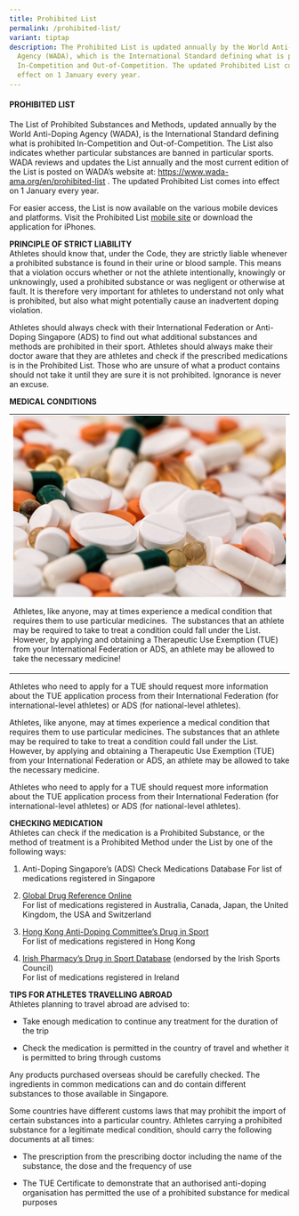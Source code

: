 ```yaml
---
title: Prohibited List
permalink: /prohibited-list/
variant: tiptap
description: The Prohibited List is updated annually by the World Anti-Doping
  Agency (WADA), which is the International Standard defining what is prohibited
  In-Competition and Out-of-Competition. The updated Prohibited List comes into
  effect on 1 January every year.
---
```

<h4><strong>PROHIBITED LIST</strong></h4><p>The List of Prohibited Substances and Methods, updated annually by the World Anti-Doping Agency (WADA), is the International Standard defining what is prohibited In-Competition and Out-of-Competition. The List also indicates whether particular substances are banned in particular sports. WADA reviews and updates the List annually and the most current edition of the List is posted on WADA’s website at: <a href="https://www.wada-ama.org/en/prohibited-list" rel="noopener noreferrer nofollow" target="_blank"><u>https://www.wada-ama.org/en/prohibited-list</u></a> . The updated Prohibited List comes into effect on 1 January every year.</p><p>For easier access, the List is now available on the various mobile devices and platforms. Visit the Prohibited List <a href="https://www.wada-ama.org/en/prohibited-list" rel="noopener noreferrer nofollow" target="_blank"><u>mobile site</u></a> or download the application for iPhones.</p><p><strong>PRINCIPLE OF STRICT LIABILITY </strong><br>Athletes should know that, under the Code, they are strictly liable whenever a prohibited substance is found in their urine or blood sample. This means that a violation occurs whether or not the athlete intentionally, knowingly or unknowingly, used a prohibited substance or was negligent or otherwise at fault. It is therefore very important for athletes to understand not only what is prohibited, but also what might potentially cause an inadvertent doping violation.</p><p>Athletes should always check with their International Federation or Anti-Doping Singapore (ADS) to find out what additional substances and methods are prohibited in their sport. Athletes should always make their doctor aware that they are athletes and check if the prescribed medications is in the Prohibited List. Those who are unsure of what a product contains should not take it until they are sure it is not prohibited. Ignorance is never an excuse.</p><p><strong>MEDICAL CONDITIONS</strong></p><table><tbody><tr><td rowspan="1" colspan="1"><div class="isomer-image-wrapper"><img style="width: 100%;" height="auto" width="100%" alt="" src="/images/Check_Medication_Banner.jpeg"></div><p></p><p>Athletes, like anyone, may at times experience a medical condition that requires them to use particular medicines.&nbsp; The substances that an athlete may be required to take to treat a condition could fall under the List. However, by applying and obtaining a Therapeutic Use Exemption (TUE) from your International Federation or ADS, an athlete may be allowed to take the necessary medicine!</p></td></tr></tbody></table><p>Athletes who need to apply for a TUE should request more information about the TUE application process from their International Federation (for international-level athletes) or ADS (for national-level athletes).</p><p>Athletes, like anyone, may at times experience a medical condition that requires them to use particular medicines. The substances that an athlete may be required to take to treat a condition could fall under the List. However, by applying and obtaining a Therapeutic Use Exemption (TUE) from your International Federation or ADS, an athlete may be allowed to take the necessary medicine.</p><p>Athletes who need to apply for a TUE should request more information about the TUE application process from their International Federation (for international-level athletes) or ADS (for national-level athletes).</p><p><strong>CHECKING MEDICATION </strong><br>Athletes can check if the medication is a Prohibited Substance, or the method of treatment is a Prohibited Method under the List by one of the following ways:</p><ol data-tight="true" class="tight"><li><p>Anti-Doping Singapore’s (ADS) Check Medications Database For list of medications registered in Singapore</p></li></ol><ol start="2" data-tight="true" class="tight"><li><p><a href="http://www.globaldro.com/" rel="noopener noreferrer nofollow" target="_blank"><u>Global Drug Reference Online</u></a><br>For list of medications registered in Australia, Canada, Japan, the United Kingdom, the USA and Switzerland</p></li><li><p><a href="http://www.druginsport.hk/" rel="noopener noreferrer nofollow" target="_blank"><u>Hong Kong Anti-Doping Committee’s Drug in Sport</u></a><br>For list of medications registered in Hong Kong</p></li><li><p><a href="http://www.eirpharm.com/" rel="noopener noreferrer nofollow" target="_blank"><u>Irish Pharmacy’s Drug in Sport Database</u></a>&nbsp;(endorsed by the Irish Sports Council)<br>For list of medications registered in Ireland</p></li></ol><p><strong>TIPS FOR ATHLETES TRAVELLING ABROAD </strong><br>Athletes planning to travel abroad are advised to:</p><ul data-tight="true" class="tight"><li><p>Take enough medication to continue any treatment for the duration of the trip</p></li><li><p>Check the medication is permitted in the country of travel and whether it is permitted to bring through customs</p></li></ul><p>Any products purchased overseas should be carefully checked. The ingredients in common medications can and do contain different substances to those available in Singapore.</p><p>Some countries have different customs laws that may prohibit the import of certain substances into a particular country. Athletes carrying a prohibited substance for a legitimate medical condition, should carry the following documents at all times:</p><ul data-tight="true" class="tight"><li><p>The prescription from the prescribing doctor including the name of the substance, the dose and the frequency of use</p></li><li><p>The TUE Certificate to demonstrate that an authorised anti-doping organisation has permitted the use of a prohibited substance for medical purposes</p></li></ul><p></p>